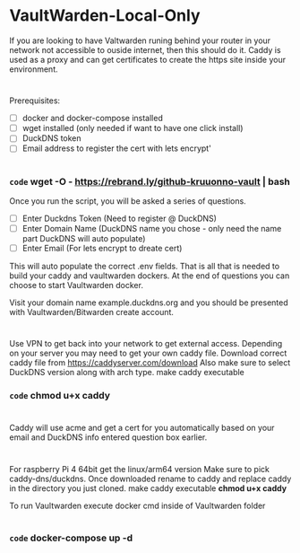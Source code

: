 

# VaultWarden-Local-Only
If you are looking to have Valtwarden runing behind your router in your network not accessible to ouside internet, then this should do it.
Caddy is used as a proxy and can get certificates to create the https site inside your environment.
#
Prerequisites:
- [ ] docker and docker-compose installed
- [ ] wget installed (only needed if want to have one click install)
- [ ] DuckDNS token 
- [ ] Email address to register the cert with lets encrypt'
#
### `code` wget -O - https://rebrand.ly/github-kruuonno-vault | bash
Once you run the script, you will be asked a series of questions.
- [ ] Enter Duckdns Token (Need to register @ DuckDNS)
- [ ] Enter Domain Name (DuckDNS name you chose - only need the name part DuckDNS will auto populate)
- [ ] Enter Email (For lets encrypt to dreate cert)

This will auto populate the correct .env fields.
That is all that is needed to build your caddy and vaultwarden dockers.
At the end of questions you can choose to start Vaultwarden docker.

Visit your domain name example.duckdns.org and you should be presented with Vaultwarden/Bitwarden create account.

#
Use VPN to get back into your network to get external access.
Depending on your server you may need to get your own caddy file.
Download correct caddy file from https://caddyserver.com/download
Also make sure to select DuckDNS version along with arch type.
make caddy executable  
### `code` chmod u+x caddy
#
Caddy will use acme and get a cert for you automatically
based on your email and DuckDNS info entered question box earlier.
#
For raspberry Pi 4 64bit get the linux/arm64 version
Make sure to pick caddy-dns/duckdns.
Once downloaded rename to caddy and replace caddy in the directory you just cloned.
make caddy executable    **chmod u+x caddy**

To run Vaultwarden execute docker cmd inside of Vaultwarden folder
#
### `code` docker-compose up -d 

